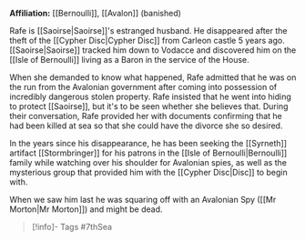 **Affiliation:** [[Bernoulli]], [[Avalon]] (banished)

Rafe is [[Saoirse|Saoirse]]'s estranged husband.  He disappeared after the theft of the [[Cypher Disc|Cypher Disc]] from Carleon castle 5 years ago.  [[Saoirse|Saoirse]] tracked him down to Vodacce and discovered him on the [[Isle of Bernoulli]] living as a Baron in the service of the House.

When she demanded to know what happened, Rafe admitted that he was on the run from the Avalonian government after coming into possession of incredibly dangerous stolen property.  Rafe insisted that he went into hiding to protect [[Saoirse]], but it's to be seen whether she believes that.  During their conversation, Rafe provided her with documents confirming that he had been killed at sea so that she could have the divorce she so desired.

In the years since his disappearance, he has been seeking the [[Syrneth]] artifact [[Stormbringer]] for his patrons in the [[Isle of Bernoulli|Bernoulli]] family while watching over his shoulder for Avalonian spies, as well as the mysterious group that provided him with the [[Cypher Disc|Disc]] to begin with.

When we saw him last he was squaring off with an Avalonian Spy ([[Mr Morton|Mr Morton]]) and might be dead.

> [!info]- Tags
> #7thSea 

